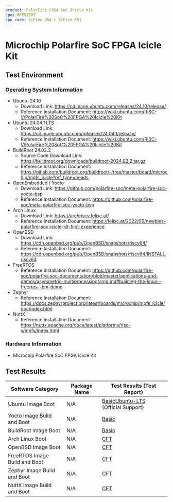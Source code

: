 ```yaml
---
product: PolarFire FPGA SoC Icicle Kit
cpu: MPFS250T
cpu_core: SiFive U54 + SiFive E51
---
```


# Microchip Polarfire SoC FPGA Icicle Kit

## Test Environment

### Operating System Information

- Ubuntu 24.10
    - Download Link: https://cdimage.ubuntu.com/releases/24.10/release/
    - Reference Installation Document: https://wiki.ubuntu.com/RISC-V/PolarFire%20SoC%20FPGA%20Icicle%20Kit
- Ubuntu 24.04.1 LTS
    - Download Link: https://cdimage.ubuntu.com/releases/24.04.1/release/
    - Reference Installation Document: https://wiki.ubuntu.com/RISC-V/PolarFire%20SoC%20FPGA%20Icicle%20Kit
- BuildRoot 24.02.2
    - Source Code Download Link: https://buildroot.org/downloads/buildroot-2024.02.2.tar.gz
    - Reference Installation Document: https://gitlab.com/buildroot.org/buildroot/-/tree/master/board/microchip/mpfs_icicle?ref_type=heads
- OpenEmbedded / Yocto
    - Download Link: https://github.com/polarfire-soc/meta-polarfire-soc-yocto-bsp
    - Reference Installation Document: https://github.com/polarfire-soc/meta-polarfire-soc-yocto-bsp
- Arch Linux
    - Download Link: https://archriscv.felixc.at/
    - Reference Installation Document: https://felixc.at/2022/06/newbies-polarfire-soc-icicle-kit-first-experience
- OpenBSD
  - Download Link: https://cdn.openbsd.org/pub/OpenBSD/snapshots/riscv64/
  - Reference Installation Document: https://cdn.openbsd.org/pub/OpenBSD/snapshots/riscv64/INSTALL.riscv64
- FreeRTOS
    - Reference Installation Document: https://github.com/polarfire-soc/polarfire-soc-documentation/blob/master/applications-and-demos/asymmetric-multiprocessing/amp.md#building-the-linux--freertos--bm-demo
- Zephyr
    - Reference Installation Document: https://docs.zephyrproject.org/latest/boards/microchip/mpfs_icicle/doc/index.html
- NuttX
    - Reference Installation Document: https://nuttx.apache.org/docs/latest/platforms/risc-v/mpfs/index.html

### Hardware Information

- Microchip Polarfire SoC FPGA Icicle Kit

## Test Results

| Software Category        | Package Name | Test Results (Test Report) |
|----------------------|--------------|---------------------------|
| Ubuntu Image Boot    | N/A          | [Basic][Ubuntu][Ubuntu-LTS] (Official Support) |
| Yocto Image Build and Boot | N/A      | [Basic][Yocto]            |
| BuildRoot Image Boot | N/A          | [Basic][BuildRoot]        |
| Arch Linux Boot      | N/A          | [CFT][Arch]               |
| OpenBSD Image Boot   | N/A          | [CFT][OpenBSD]            |
| FreeRTOS Image Build and Boot | N/A  | [CFT][FreeRTOS]           |
| Zephyr Image Build and Boot | N/A    | [CFT][Zephyr]             |
| NuttX Image Build and Boot | N/A     | [CFT][NuttX]              |


[Ubuntu]: ./Ubuntu/README.md
[Ubuntu-LTS]: ./Ubuntu/README_LTS.md
[BuildRoot]: ./BuildRoot/README.md
[Yocto]: ./Yocto/README.md
[Arch]: ./ArchLinux/README.md
[OpenBSD]: ./OpenBSD/README.md
[FreeRTOS]: ./FreeRTOS/README.md
[Zephyr]: ./Zephyr/README.md
[NuttX]: ./NuttX/README.md

